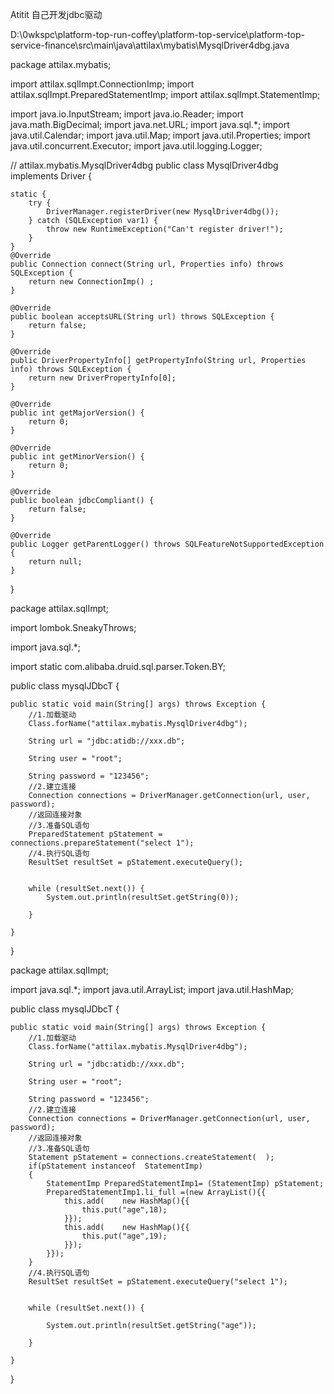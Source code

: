 Atitit 自己开发jdbc驱动

D:\0wkspc\platform-top-run-coffey\platform-top-service\platform-top-service-finance\src\main\java\attilax\mybatis\MysqlDriver4dbg.java

package attilax.mybatis;

import attilax.sqlImpt.ConnectionImp;
import attilax.sqlImpt.PreparedStatementImp;
import attilax.sqlImpt.StatementImp;

import java.io.InputStream;
import java.io.Reader;
import java.math.BigDecimal;
import java.net.URL;
import java.sql.*;
import java.util.Calendar;
import java.util.Map;
import java.util.Properties;
import java.util.concurrent.Executor;
import java.util.logging.Logger;

//   attilax.mybatis.MysqlDriver4dbg
public class MysqlDriver4dbg  implements Driver {


    static {
        try {
            DriverManager.registerDriver(new MysqlDriver4dbg());
        } catch (SQLException var1) {
            throw new RuntimeException("Can't register driver!");
        }
    }
    @Override
    public Connection connect(String url, Properties info) throws SQLException {
        return new ConnectionImp() ;
    }

    @Override
    public boolean acceptsURL(String url) throws SQLException {
        return false;
    }

    @Override
    public DriverPropertyInfo[] getPropertyInfo(String url, Properties info) throws SQLException {
        return new DriverPropertyInfo[0];
    }

    @Override
    public int getMajorVersion() {
        return 0;
    }

    @Override
    public int getMinorVersion() {
        return 0;
    }

    @Override
    public boolean jdbcCompliant() {
        return false;
    }

    @Override
    public Logger getParentLogger() throws SQLFeatureNotSupportedException {
        return null;
    }
}




package attilax.sqlImpt;

import lombok.SneakyThrows;

import java.sql.*;

import static com.alibaba.druid.sql.parser.Token.BY;

public class mysqlJDbcT {

    public static void main(String[] args) throws Exception {
        //1.加载驱动
        Class.forName("attilax.mybatis.MysqlDriver4dbg");

        String url = "jdbc:atidb://xxx.db";

        String user = "root";

        String password = "123456";
        //2.建立连接
        Connection connections = DriverManager.getConnection(url, user, password);
        //返回连接对象
        //3.准备SQL语句
        PreparedStatement pStatement = connections.prepareStatement("select 1");
        //4.执行SQL语句
        ResultSet resultSet = pStatement.executeQuery();


        while (resultSet.next()) {
            System.out.println(resultSet.getString(0));

        }

    }
}



package attilax.sqlImpt;

import java.sql.*;
import java.util.ArrayList;
import java.util.HashMap;

public class mysqlJDbcT {

    public static void main(String[] args) throws Exception {
        //1.加载驱动
        Class.forName("attilax.mybatis.MysqlDriver4dbg");

        String url = "jdbc:atidb://xxx.db";

        String user = "root";

        String password = "123456";
        //2.建立连接
        Connection connections = DriverManager.getConnection(url, user, password);
        //返回连接对象
        //3.准备SQL语句
        Statement pStatement = connections.createStatement(  );
        if(pStatement instanceof  StatementImp)
        {
            StatementImp PreparedStatementImp1= (StatementImp) pStatement;
            PreparedStatementImp1.li_full =(new ArrayList(){{
                this.add(    new HashMap(){{
                    this.put("age",18);
                }});
                this.add(    new HashMap(){{
                    this.put("age",19);
                }});
            }});
        }
        //4.执行SQL语句
        ResultSet resultSet = pStatement.executeQuery("select 1");


        while (resultSet.next()) {

            System.out.println(resultSet.getString("age"));

        }

    }
}

